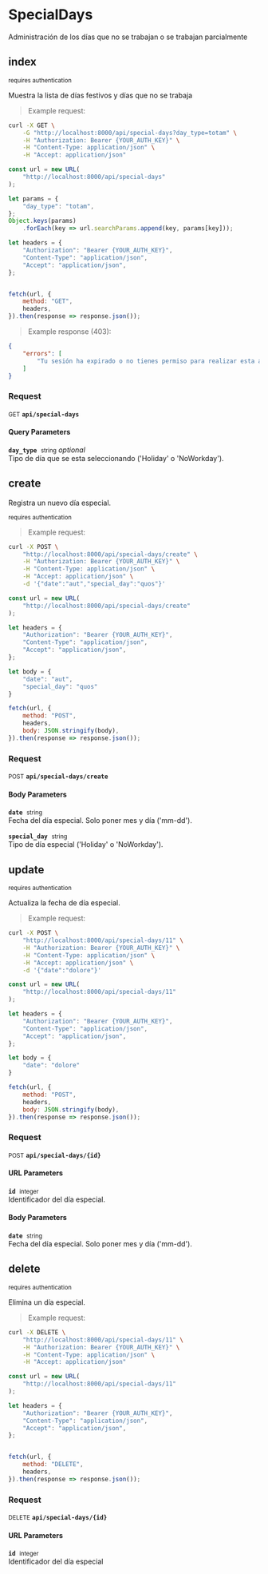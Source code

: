 # SpecialDays

Administración de los días que no se trabajan o se trabajan parcialmente

## index

<small class="badge badge-darkred">requires authentication</small>

Muestra la lista de días festivos y días que no se trabaja

> Example request:

```bash
curl -X GET \
    -G "http://localhost:8000/api/special-days?day_type=totam" \
    -H "Authorization: Bearer {YOUR_AUTH_KEY}" \
    -H "Content-Type: application/json" \
    -H "Accept: application/json"
```

```javascript
const url = new URL(
    "http://localhost:8000/api/special-days"
);

let params = {
    "day_type": "totam",
};
Object.keys(params)
    .forEach(key => url.searchParams.append(key, params[key]));

let headers = {
    "Authorization": "Bearer {YOUR_AUTH_KEY}",
    "Content-Type": "application/json",
    "Accept": "application/json",
};


fetch(url, {
    method: "GET",
    headers,
}).then(response => response.json());
```


> Example response (403):

```json
{
    "errors": [
        "Tu sesión ha expirado o no tienes permiso para realizar esta acción"
    ]
}
```
<div id="execution-results-GETapi-special-days" hidden>
    <blockquote>Received response<span id="execution-response-status-GETapi-special-days"></span>:</blockquote>
    <pre class="json"><code id="execution-response-content-GETapi-special-days"></code></pre>
</div>
<div id="execution-error-GETapi-special-days" hidden>
    <blockquote>Request failed with error:</blockquote>
    <pre><code id="execution-error-message-GETapi-special-days"></code></pre>
</div>
<form id="form-GETapi-special-days" data-method="GET" data-path="api/special-days" data-authed="1" data-hasfiles="0" data-headers='{"Authorization":"Bearer {YOUR_AUTH_KEY}","Content-Type":"application\/json","Accept":"application\/json"}' onsubmit="event.preventDefault(); executeTryOut('GETapi-special-days', this);">
<h3>
    Request&nbsp;&nbsp;&nbsp;
    </h3>
<p>
<small class="badge badge-green">GET</small>
 <b><code>api/special-days</code></b>
</p>
<p>
<label id="auth-GETapi-special-days" hidden>Authorization header: <b><code>Bearer </code></b><input type="text" name="Authorization" data-prefix="Bearer " data-endpoint="GETapi-special-days" data-component="header"></label>
</p>
<h4 class="fancy-heading-panel"><b>Query Parameters</b></h4>
<p>
<b><code>day_type</code></b>&nbsp;&nbsp;<small>string</small>     <i>optional</i> &nbsp;
<input type="text" name="day_type" data-endpoint="GETapi-special-days" data-component="query"  hidden>
<br>
Tipo de día que se esta seleccionando ('Holiday' o 'NoWorkday').
</p>
</form>


## create
Registra un nuevo día especial.

<small class="badge badge-darkred">requires authentication</small>



> Example request:

```bash
curl -X POST \
    "http://localhost:8000/api/special-days/create" \
    -H "Authorization: Bearer {YOUR_AUTH_KEY}" \
    -H "Content-Type: application/json" \
    -H "Accept: application/json" \
    -d '{"date":"aut","special_day":"quos"}'

```

```javascript
const url = new URL(
    "http://localhost:8000/api/special-days/create"
);

let headers = {
    "Authorization": "Bearer {YOUR_AUTH_KEY}",
    "Content-Type": "application/json",
    "Accept": "application/json",
};

let body = {
    "date": "aut",
    "special_day": "quos"
}

fetch(url, {
    method: "POST",
    headers,
    body: JSON.stringify(body),
}).then(response => response.json());
```


<div id="execution-results-POSTapi-special-days-create" hidden>
    <blockquote>Received response<span id="execution-response-status-POSTapi-special-days-create"></span>:</blockquote>
    <pre class="json"><code id="execution-response-content-POSTapi-special-days-create"></code></pre>
</div>
<div id="execution-error-POSTapi-special-days-create" hidden>
    <blockquote>Request failed with error:</blockquote>
    <pre><code id="execution-error-message-POSTapi-special-days-create"></code></pre>
</div>
<form id="form-POSTapi-special-days-create" data-method="POST" data-path="api/special-days/create" data-authed="1" data-hasfiles="0" data-headers='{"Authorization":"Bearer {YOUR_AUTH_KEY}","Content-Type":"application\/json","Accept":"application\/json"}' onsubmit="event.preventDefault(); executeTryOut('POSTapi-special-days-create', this);">
<h3>
    Request&nbsp;&nbsp;&nbsp;
    </h3>
<p>
<small class="badge badge-black">POST</small>
 <b><code>api/special-days/create</code></b>
</p>
<p>
<label id="auth-POSTapi-special-days-create" hidden>Authorization header: <b><code>Bearer </code></b><input type="text" name="Authorization" data-prefix="Bearer " data-endpoint="POSTapi-special-days-create" data-component="header"></label>
</p>
<h4 class="fancy-heading-panel"><b>Body Parameters</b></h4>
<p>
<b><code>date</code></b>&nbsp;&nbsp;<small>string</small>  &nbsp;
<input type="text" name="date" data-endpoint="POSTapi-special-days-create" data-component="body" required  hidden>
<br>
Fecha del día especial. Solo poner mes y día ('mm-dd').
</p>
<p>
<b><code>special_day</code></b>&nbsp;&nbsp;<small>string</small>  &nbsp;
<input type="text" name="special_day" data-endpoint="POSTapi-special-days-create" data-component="body" required  hidden>
<br>
Tipo de día especial ('Holiday' o 'NoWorkday').
</p>

</form>


## update

<small class="badge badge-darkred">requires authentication</small>

Actualiza la fecha de día especial.

> Example request:

```bash
curl -X POST \
    "http://localhost:8000/api/special-days/11" \
    -H "Authorization: Bearer {YOUR_AUTH_KEY}" \
    -H "Content-Type: application/json" \
    -H "Accept: application/json" \
    -d '{"date":"dolore"}'

```

```javascript
const url = new URL(
    "http://localhost:8000/api/special-days/11"
);

let headers = {
    "Authorization": "Bearer {YOUR_AUTH_KEY}",
    "Content-Type": "application/json",
    "Accept": "application/json",
};

let body = {
    "date": "dolore"
}

fetch(url, {
    method: "POST",
    headers,
    body: JSON.stringify(body),
}).then(response => response.json());
```


<div id="execution-results-POSTapi-special-days--id-" hidden>
    <blockquote>Received response<span id="execution-response-status-POSTapi-special-days--id-"></span>:</blockquote>
    <pre class="json"><code id="execution-response-content-POSTapi-special-days--id-"></code></pre>
</div>
<div id="execution-error-POSTapi-special-days--id-" hidden>
    <blockquote>Request failed with error:</blockquote>
    <pre><code id="execution-error-message-POSTapi-special-days--id-"></code></pre>
</div>
<form id="form-POSTapi-special-days--id-" data-method="POST" data-path="api/special-days/{id}" data-authed="1" data-hasfiles="0" data-headers='{"Authorization":"Bearer {YOUR_AUTH_KEY}","Content-Type":"application\/json","Accept":"application\/json"}' onsubmit="event.preventDefault(); executeTryOut('POSTapi-special-days--id-', this);">
<h3>
    Request&nbsp;&nbsp;&nbsp;
    </h3>
<p>
<small class="badge badge-black">POST</small>
 <b><code>api/special-days/{id}</code></b>
</p>
<p>
<label id="auth-POSTapi-special-days--id-" hidden>Authorization header: <b><code>Bearer </code></b><input type="text" name="Authorization" data-prefix="Bearer " data-endpoint="POSTapi-special-days--id-" data-component="header"></label>
</p>
<h4 class="fancy-heading-panel"><b>URL Parameters</b></h4>
<p>
<b><code>id</code></b>&nbsp;&nbsp;<small>integer</small>  &nbsp;
<input type="number" name="id" data-endpoint="POSTapi-special-days--id-" data-component="url" required  hidden>
<br>
Identificador del día especial.
</p>
<h4 class="fancy-heading-panel"><b>Body Parameters</b></h4>
<p>
<b><code>date</code></b>&nbsp;&nbsp;<small>string</small>  &nbsp;
<input type="text" name="date" data-endpoint="POSTapi-special-days--id-" data-component="body" required  hidden>
<br>
Fecha del día especial. Solo poner mes y día ('mm-dd').
</p>

</form>


## delete

<small class="badge badge-darkred">requires authentication</small>

Elimina un día especial.

> Example request:

```bash
curl -X DELETE \
    "http://localhost:8000/api/special-days/11" \
    -H "Authorization: Bearer {YOUR_AUTH_KEY}" \
    -H "Content-Type: application/json" \
    -H "Accept: application/json"
```

```javascript
const url = new URL(
    "http://localhost:8000/api/special-days/11"
);

let headers = {
    "Authorization": "Bearer {YOUR_AUTH_KEY}",
    "Content-Type": "application/json",
    "Accept": "application/json",
};


fetch(url, {
    method: "DELETE",
    headers,
}).then(response => response.json());
```


<div id="execution-results-DELETEapi-special-days--id-" hidden>
    <blockquote>Received response<span id="execution-response-status-DELETEapi-special-days--id-"></span>:</blockquote>
    <pre class="json"><code id="execution-response-content-DELETEapi-special-days--id-"></code></pre>
</div>
<div id="execution-error-DELETEapi-special-days--id-" hidden>
    <blockquote>Request failed with error:</blockquote>
    <pre><code id="execution-error-message-DELETEapi-special-days--id-"></code></pre>
</div>
<form id="form-DELETEapi-special-days--id-" data-method="DELETE" data-path="api/special-days/{id}" data-authed="1" data-hasfiles="0" data-headers='{"Authorization":"Bearer {YOUR_AUTH_KEY}","Content-Type":"application\/json","Accept":"application\/json"}' onsubmit="event.preventDefault(); executeTryOut('DELETEapi-special-days--id-', this);">
<h3>
    Request&nbsp;&nbsp;&nbsp;
    </h3>
<p>
<small class="badge badge-red">DELETE</small>
 <b><code>api/special-days/{id}</code></b>
</p>
<p>
<label id="auth-DELETEapi-special-days--id-" hidden>Authorization header: <b><code>Bearer </code></b><input type="text" name="Authorization" data-prefix="Bearer " data-endpoint="DELETEapi-special-days--id-" data-component="header"></label>
</p>
<h4 class="fancy-heading-panel"><b>URL Parameters</b></h4>
<p>
<b><code>id</code></b>&nbsp;&nbsp;<small>integer</small>  &nbsp;
<input type="number" name="id" data-endpoint="DELETEapi-special-days--id-" data-component="url" required  hidden>
<br>
Identificador del día especial
</p>
</form>



